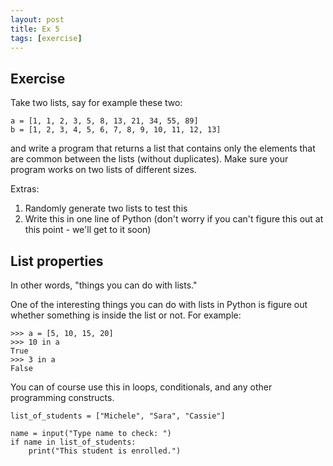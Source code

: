 ```yaml
---
layout: post
title: Ex 5
tags: [exercise]
---
```


## Exercise

Take two lists, say for example these two: 

```
a = [1, 1, 2, 3, 5, 8, 13, 21, 34, 55, 89]
b = [1, 2, 3, 4, 5, 6, 7, 8, 9, 10, 11, 12, 13]
```

and write a program that returns a list that contains only the elements that are common between the lists (without duplicates). Make sure your program works on two lists of different sizes.

Extras: 

1. Randomly generate two lists to test this
2. Write this in one line of Python (don't worry if you can't figure this out at this point - we'll get to it soon)

## List properties

In other words, "things you can do with lists."

One of the interesting things you can do with lists in Python is figure out whether something is inside the list or not. For example: 

```
>>> a = [5, 10, 15, 20]
>>> 10 in a
True
>>> 3 in a
False
```

You can of course use this in loops, conditionals, and any other programming constructs. 

```
list_of_students = ["Michele", "Sara", "Cassie"]

name = input("Type name to check: ")
if name in list_of_students:
	print("This student is enrolled.")
```